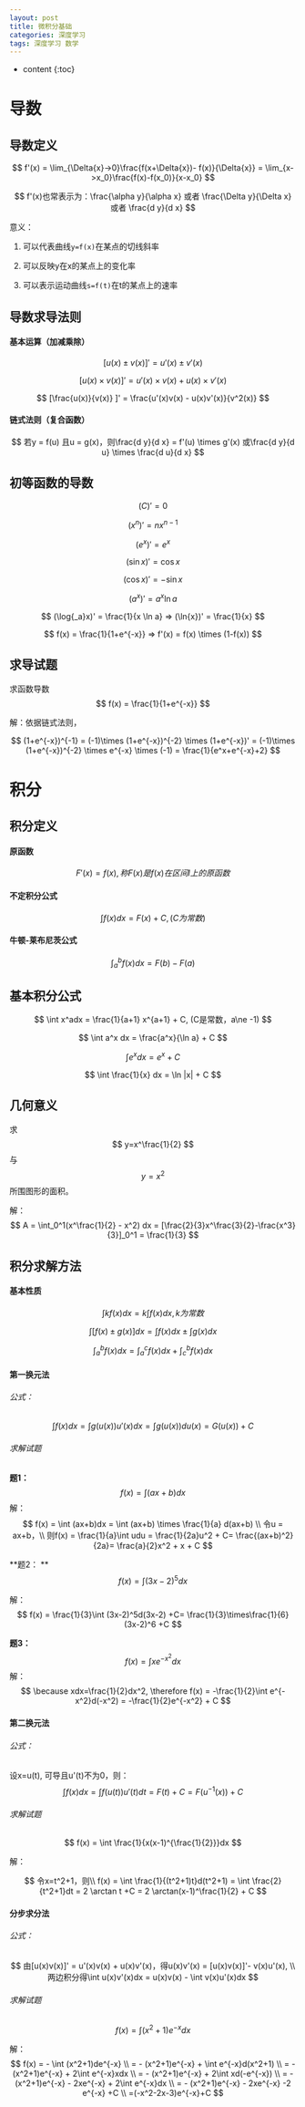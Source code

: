 ```yaml
---
layout: post
title: 微积分基础
categories: 深度学习
tags: 深度学习 数学
---
```


* content
{:toc}
# 导数

## 导数定义

$$
f'(x) = \lim_{\Delta{x}->0}\frac{f(x+\Delta{x})- f(x)}{\Delta{x}} = \lim_{x->x_0}\frac{f(x)-f(x_0)}{x-x_0}
$$

$$
f'(x)也常表示为：\frac{\alpha y}{\alpha x} 或者 \frac{\Delta y}{\Delta x} 或者 \frac{d y}{d x}
$$

意义：

1. 可以代表曲线`y=f(x)`在某点的切线斜率

2. 可以反映y在x的某点上的变化率

3. 可以表示运动曲线`s=f(t)`在t的某点上的速率
    
<!--more-->

## 导数求导法则

#### 基本运算（加减乘除）

$$
[u(x) \pm v(x) ]' = u'(x) \pm v'(x)
$$

$$
[u(x) \times v(x)]' = u'(x) \times v(x) + u(x) \times v'(x)
$$

$$
[\frac{u(x)}{v(x)} ]' = \frac{u'(x)v(x) - u(x)v'(x)}{v^2(x)}
$$

#### 链式法则（复合函数）

$$
若y = f(u) 且u = g(x)，则\frac{d y}{d x} = f'(u) \times g'(x) 或\frac{d y}{d u} \times \frac{d u}{d x}
$$

## 初等函数的导数

$$
(C)' = 0
$$

$$
(x^n)' = nx^{n-1}
$$

$$
(e^x)' = e^x
$$

$$
(\sin x)' = \cos x
$$

$$
(\cos x)' = - \sin x
$$

$$
(a^x)' = a^x \ln a
$$

$$
(\log{_a}x)' = \frac{1}{x \ln a} => (\ln{x})' = \frac{1}{x}
$$

$$
f(x) = \frac{1}{1+e^{-x}} => f'(x) = f(x) \times (1-f(x))
$$

## 求导试题

求函数导数
$$
f(x) = \frac{1}{1+e^{-x}}
$$

解：依据链式法则，  

$$
(1+e^{-x})^{-1} = (-1)\times  (1+e^{-x})^{-2} \times  (1+e^{-x})'  = (-1)\times  (1+e^{-x})^{-2} \times e^{-x} \times (-1) = \frac{1}{e^x+e^{-x}+2}
$$



# 积分

## 积分定义

#### 原函数

$$
F'(x) = f(x), 称F(x)是f(x)在区间I上的原函数
$$

#### 不定积分公式

$$
\int{f(x)}dx = F(x) + C, (C为常数)
$$

#### 牛顿-莱布尼茨公式

$$
\int _a ^b f(x) dx = F(b) - F(a)
$$



## 基本积分公式

$$
\int  x^adx = \frac{1}{a+1} x^{a+1} + C, (C是常数，a\ne -1)
$$

$$
\int a^x dx = \frac{a^x}{\ln a} + C
$$

$$
\int e^x dx = e^x + C
$$

$$
\int \frac{1}{x} dx = \ln |x| + C
$$



## 几何意义

求
$$
y=x^\frac{1}{2}
$$
与
$$
y=x^2
$$
所围图形的面积。

解：  
$$
A = \int_0^1(x^\frac{1}{2} - x^2) dx = [\frac{2}{3}x^\frac{3}{2}-\frac{x^3}{3}]_0^1 = \frac{1}{3}
$$

## 积分求解方法

#### 基本性质

$$
\int kf(x) dx = k \int f(x) dx, k为常数
$$

$$
\int [f(x)\pm g(x)]dx = \int  f(x) dx \pm \int g(x) dx
$$

$$
\int _a ^b f(x) dx = \int _a ^c f(x) dx + \int _c ^b f(x) dx
$$

#### 第一换元法
###### 公式：

$$
\int f(x)dx = \int g(u(x))u'(x)dx = \int g(u(x)) du(x) = G(u(x)) + C
$$

###### 求解试题

**题1：**
$$
f(x) = \int  (ax+b)dx
$$
解：  
$$
f(x) = \int  (ax+b)dx = \int  (ax+b) \times \frac{1}{a} d(ax+b) \\ 令u = ax+b，\\ 则f(x) = \frac{1}{a}\int udu = \frac{1}{2a}u^2 + C= \frac{(ax+b)^2}{2a}= \frac{a}{2}x^2 + x + C
$$

**题2： ** 
$$
f(x) = \int  (3x-2)^5dx
$$

解：  
$$
f(x) = \frac{1}{3}\int (3x-2)^5d(3x-2) +C= \frac{1}{3}\times\frac{1}{6}(3x-2)^6 +C
$$

**题3：**
$$
f(x) = \int xe^{-x^2}dx
$$
解：  
$$
\because xdx=\frac{1}{2}dx^2, \therefore f(x) = -\frac{1}{2}\int e^{-x^2}d(-x^2) = -\frac{1}{2}e^{-x^2} + C
$$


#### 第二换元法

###### 公式：

设x=u(t), 可导且u'(t)不为0，则：  
$$
\int f(x)dx = \int f(u(t))u'(t)dt = F(t) + C = F(u^{-1}(x)) + C
$$

###### 求解试题

$$
f(x) = \int \frac{1}{x(x-1)^{\frac{1}{2}}}dx
$$

解：  

$$
令x=t^2+1，则\\ f(x) = \int \frac{1}{(t^2+1)t}d(t^2+1) = \int \frac{2}{t^2+1}dt = 2 \arctan t +C = 2 \arctan(x-1)^\frac{1}{2} + C
$$

#### 分步求分法

###### 公式：

$$
由[u(x)v(x)]' = u'(x)v(x) + u(x)v'(x)，得u(x)v'(x) = [u(x)v(x)]'- v(x)u'(x), \\ 
两边积分得\int u(x)v'(x)dx = u(x)v(x) - \int v(x)u'(x)dx
$$



###### 求解试题

$$
f(x) = \int(x^2+1)e^{-x}dx
$$

解：  
$$
f(x) = - \int (x^2+1)de^{-x} \\
=  - (x^2+1)e^{-x} + \int e^{-x}d(x^2+1) \\
=  - (x^2+1)e^{-x} + 2\int e^{-x}xdx \\ 
= - (x^2+1)e^{-x} + 2\int xd(-e^{-x}) \\
= - (x^2+1)e^{-x} - 2xe^{-x} + 2\int e^{-x}dx \\
= - (x^2+1)e^{-x} - 2xe^{-x} -2 e^{-x} +C \\
=(-x^2-2x-3)e^{-x}+C
$$
